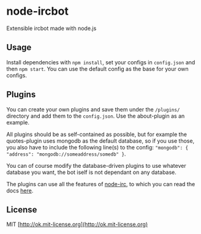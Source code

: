 node-ircbot
===========

Extensible ircbot made with node.js

Usage
-----
Install dependencies with `npm install`, set your configs in `config.json` and then `npm start`. You can use the default config as the base for your own configs.

Plugins
-------
You can create your own plugins and save them under the `/plugins/` directory and add them to the `config.json`. Use the about-plugin as an example.

All plugins should be as self-contained as possible, but for example the quotes-plugin uses mongodb as the default database, so if you use those, you also have to include the following line(s) to the config: `"mongodb": { "address": "mongodb://someaddress/somedb" }`.

You can of course modify the database-driven plugins to use whatever database you want, the bot iself is not dependant on any database.

The plugins can use all the features of [node-irc](https://github.com/martynsmith/node-irc), to which you can read the docs [here](https://node-irc.readthedocs.org/en/latest/API.html).

License
-------
MIT [http://ok.mit-license.org](http://ok.mit-license.org)

